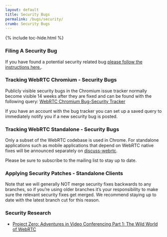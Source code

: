 ```yaml
---
layout: default
title: Security Bugs
permalink: /bugs/security/
crumb: Security Bugs
---
```


{% include toc-hide.html %}

### Filing A Security Bug
If you have found a potential security related bug [please follow the instructions here.](https://webrtc.org/bugs/).

### Tracking WebRTC Chromium - Security Bugs
Publicly visible security bugs in the Chromium issue tracker normally become
visible 14 weeks after they are fixed and can be found with the following query:
[WebRTC Chromium Bug-Security Tracker](https://bugs.chromium.org/p/chromium/issues/list?can=1&q=component:Blink%3EWebRTC%20Type=Bug-Security%20&sort=-modified&colspec=ID%20Pri%20M%20Stars%20ReleaseBlock%20Component%20Status%20Owner%20Summary%20OS%20Modified)

If you have an account with the bug tracker you can set up a saved query to
immediately notify you if a new security bug is posted.

### Tracking WebRTC Standalone - Security Bugs
Only a subset of the WebRTC codebase is used in Chrome. For standalone
applications such as mobile applications that depend on WebRTC native fixes
will be announced separately on [discuss-webrtc](https://groups.google.com/group/discuss-webrtc).

Please be sure to subscribe to the mailing list to stay up to date.

### Applying Security Patches - Standalone Clients
Note that we will generally NOT merge security fixes backwards to any branches,
so if you’re using older branches it’s your responsibility to make sure the
relevant security fixes get merged. We recommend staying up to date with the
latest branch cut for this reason.

### Security Research
* [Project Zero: Adventures in Video Conferencing Part 1: The Wild World of WebRTC](https://googleprojectzero.blogspot.com/2018/12/adventures-in-video-conferencing-part-1.html)
